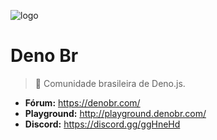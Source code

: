 ![logo](https://media.discordapp.net/attachments/715661472084262944/717379228181463211/DenoBR_1.png)

# Deno Br
> 🦕 Comunidade brasileira de Deno.js.

- **Fórum:** https://denobr.com/
- **Playground:** http://playground.denobr.com/
- **Discord:** https://discord.gg/ggHneHd
